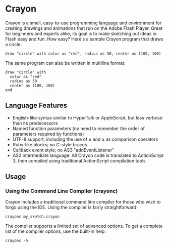 Crayon
======

Crayon is a small, easy-to-use programming language and environment for creating drawings and animations that run on the Adobe Flash Player. Great for beginners and experts alike, its goal is to make sketching out ideas in Flash easy and fun. How easy? Here's a sample Crayon program that draws a circle:

    draw "circle" with color as "red", radius as 50, center as (100, 100)

The same program can also be written in multiline format:

    draw "circle" with
      color as "red"
      radius as 50
      center as (100, 100)
    end

Language Features
-----------------

* English-like syntax similar to HyperTalk or AppleScript, but less verbose than its predecessors
* Named function parameters (no need to remember the order of parameters required by functions)
* UTF-8 support, including the use of ≤ and ≥ as comparison operators
* Ruby-like blocks; no C-style braces
* Callback event style; no AS3 "addEventListener"
* AS3 intermediate language: All Crayon code is translated to ActionScript 3, then compiled using traditional ActionScript compilation tools

Usage
-----

### Using the Command Line Compiler (crayonc)

Crayon includes a traditional command line compiler for those who wish to forgo using the IDE. Using the compiler is fairly straightforward:

    crayonc my_sketch.crayon

The compiler supports a limited set of advanced options. To get a complete list of the compiler options, use the built-in help:

    crayonc -h
